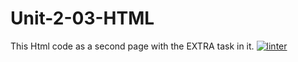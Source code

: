 # Unit-2-03-HTML
This Html code as a second page with the EXTRA task in it.
 [![linter](https://github.com/Oscale/Unit-2-03-HTML/workflows/linter/badge.svg)](https://github.com/marketplace/actions/super-linter)
